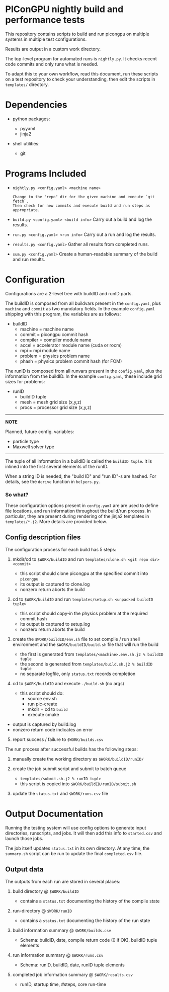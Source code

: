 # PIConGPU nightly build and performance tests

This repository contains scripts to build and run picongpu
on multiple systems in multiple test configurations.

Results are output in a custom work directory.

The top-level program for automated runs is `nightly.py`.
It checks recent code commits and only runs what is needed.

To adapt this to your own workflow, read this document,
run these scripts on a test repository to check
your understanding, then edit the scripts in `templates/` directory.


# Dependencies

* python packages:
    - pyyaml
    - jinja2

* shell utilities:
    - git


# Programs Included

  * `nightly.py <config.yaml> <machine name>`

        Change to the "repo" dir for the given machine and execute `git fetch`.        
        Then check for new commits and execute build and run steps as appropriate.

  * `build.py <config.yaml> <build info>` Carry out a build and log the results.

  * `run.py <config.yaml> <run info>` Carry out a run and log the results.

  * `results.py <config.yaml>` Gather all results from completed runs.

  * `sum.py <config.yaml>` Create a human-readable summary of the build and run results.


# Configuration

Configurations are a 2-level tree with buildID and runID parts.

The buildID is composed from all buildvars present in the `config.yaml`,
plus `machine` and `commit` as two mandatory fields.
In the example `config.yaml` shipping with this program,
the variables are as follows:

* buildID
  * machine = machine name
  * commit = picongpu commit hash
  * compiler = compiler module name
  * accel = accelerator module name (cuda or rocm)
  * mpi = mpi module name
  * problem = physics problem name
  * phash = physics problem commit hash (for FOM)

The runID is composed from all runvars present in the `config.yaml`,
plus the information from the buildID.  In the example `config.yaml`,
these include grid sizes for problems:

* runID
  * buildID tuple
  * mesh = mesh grid size (x,y,z)
  * procs = processor grid size (x,y,z)

---
**NOTE**

Planned, future config. variables:
  * particle type
  * Maxwell solver type

---

The tuple of all information in a buildID is called the `buildID tuple`.
It is inlined into the first several elements of the runID.

When a string ID is needed, the "build ID" and "run ID"-s are hashed.
For details, see the `derive` function in `helpers.py`.

### So what?

These configuration options present in `config.yaml` are
are used to define file locations, and run information throughout
the build/run process.  In particular, they are present during
rendering of the jinja2 templates in `templates/*.j2`.
More details are provided below.


## Config description files

The configuration process for each build has 5 steps:

1. mkdir/cd to `$WORK/buildID` and run `templates/clone.sh <git repo dir> <commit>`
   - this script should clone picongpu at the specified commit into `picongpu`
   - its output is captured to clone.log
   - nonzero return aborts the build

2. cd to `$WORK/buildID` and run `templates/setup.sh <unpacked buildID tuple>`
   - this script should copy-in the physics problem at the required commit hash
   - its output is captured to setup.log
   - nonzero return aborts the build

3. create the `$WORK/buildID/env.sh` file to set compile / run shell environment
   and the `$WORK/buildID/build.sh` file that will run the build
   - the first is generated from `templates/<machine>.env.sh.j2 % buildID tuple`
   - the second is generated from `templates/build.sh.j2 % buildID tuple`
   - no separate logfile, only `status.txt` records completion

4. cd to `$WORK/buildID` and execute `./build.sh` (no args)
   - this script should do:
     * source env.sh
     * run pic-create
     * mkdir + cd to `build`
     * execute cmake
  - output is captured by build.log
  - nonzero return code indicates an error

5. report success / failure to `$WORK/builds.csv`


The run process after successful builds has the following steps:

1. manually create the working directory as `$WORK/buildID/runID/`

2. create the job submit script and submit to batch queue
   - `templates/submit.sh.j2 % runID tuple`
   - this script is copied into `$WORK/buildID/runID/submit.sh`

3. update the `status.txt` and `$WORK/runs.csv` file


# Output Documentation

Running the testing system will use config options
to generate input directories, runscripts, and jobs.
It will then add this info to `started.csv` and
launch those jobs.

The job itself updates `status.txt` in its own
directory.  At any time, the `summary.sh` script
can be run to update the final `completed.csv` file.

## Output data

The outputs from each run are stored in several places:

1. build directory @ `$WORK/buildID`

   - contains a `status.txt` documenting the history
     of the compile state

2. run-directory @ `$WORK/runID`

   - contains a `status.txt` documenting the history
     of the run state

3. build information summary @ `$WORK/builds.csv`

   - Schema: buildID, date, compile return code (0 if OK), buildID tuple elements

4. run information summary @ `$WORK/runs.csv`

   - Schema: runID, buildID, date, runID tuple elements

5. completed job information summary @ `$WORK/results.csv`

   - runID, startup time, #steps, core run-time

